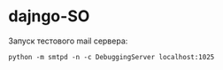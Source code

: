 dajngo-SO
=========
Запуск тестового mail сервера:

    python -m smtpd -n -c DebuggingServer localhost:1025
